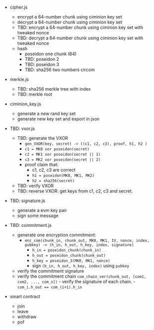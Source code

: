 - cipher.js 
    - encrypt a 64-number chunk using ciminion key set
    - decrypt a 64-number chunk using ciminion key set 
    - TBD: encrypt a 64-number chunk using ciminion key set with tweaked nonce
    - TBD: decrypt a 64-number chunk using ciminion key set with tweaked nonce    
    - hash  
        - poseidon one chunk (64)
        - TBD: poseidon 2
        - TBD: poseidon 3
        - TBD: sha256 two numbers circom 
- merkle.js
    - TBD: sha256 merkle tree with index 
    - TBD: merkle root 
- ciminion_key.js 
    - generate a new rand key set
    - generate new key set and export in json 
- TBD: vxor.js 
    - TBD: generate the VXOR 
        - `gen_VXOR(key, secret) -> ((c1, c2, c3), proof, h1, h2 )`
        - `c1 = MK0 xor poseidon(secret)`
        - `c2 = MK1 xor poseidon(secret || 1)`
        - `c3 = MK2 xor poseidon(secret || 2)`
        - proof claim that: 
            - c1, c2, c3 are correct 
            - `h1 = poseidon(MK0, MK1, MK2)`
            - `h2 = sha256(secret)`
    - TBD: verify VXOR 
    - TBD: reverse VXOR: get keys from c1, c2, c3 and secret. 
- TBD: signature.js 
    - generate a evm key pair 
    - sign some message 
- TBD: commitment.js 
    - generate one encryption commitment: 
        - `enc_com(chunk_in, chunk_out, MK0, MK1, IV, nonce, index, pubkey) -> (h_in, h_out, h_key, index, signature)`
            - `h_in = poseidon_chunk(chunk_in)`
            - `h_out = poseidon_chunk(chunk_out)`
            - `h_key = poseidon_3(MK0, MK1, nonce)`
            - sign `(h_in, h_out, h_key, index)` using `pubkey`
    - verify the commitment signature 
    - verify the commitment chain 
        `com_chain_ver(chunk_out, [com1, com2, ..., com_n])`
            - verify the signature of each chain. 
            - `com_i.h_out == com_(i+1).h_in`

- smart contract 
    - join 
    - leave 
    - withdraw 
    - pof 

